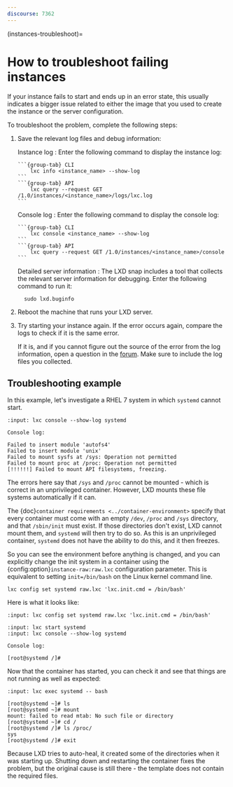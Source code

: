```yaml
---
discourse: 7362
---
```


(instances-troubleshoot)=
# How to troubleshoot failing instances

If your instance fails to start and ends up in an error state, this usually indicates a bigger issue related to either the image that you used to create the instance or the server configuration.

To troubleshoot the problem, complete the following steps:

1. Save the relevant log files and debug information:

   Instance log
   : Enter the following command to display the instance log:

     ````{tabs}
     ```{group-tab} CLI
         lxc info <instance_name> --show-log
     ```
     ```{group-tab} API
         lxc query --request GET /1.0/instances/<instance_name>/logs/lxc.log
     ```
     ````

   Console log
   : Enter the following command to display the console log:

     ````{tabs}
     ```{group-tab} CLI
         lxc console <instance_name> --show-log
     ```
     ```{group-tab} API
         lxc query --request GET /1.0/instances/<instance_name>/console
     ```
     ````

   Detailed server information
   : The LXD snap includes a tool that collects the relevant server information for debugging.
     Enter the following command to run it:

         sudo lxd.buginfo

1. Reboot the machine that runs your LXD server.
1. Try starting your instance again.
   If the error occurs again, compare the logs to check if it is the same error.

   If it is, and if you cannot figure out the source of the error from the log information, open a question in the [forum](https://discourse.ubuntu.com/c/lxd/).
   Make sure to include the log files you collected.

## Troubleshooting example

In this example, let's investigate a RHEL 7 system in which `systemd` cannot start.

```{terminal}
:input: lxc console --show-log systemd

Console log:

Failed to insert module 'autofs4'
Failed to insert module 'unix'
Failed to mount sysfs at /sys: Operation not permitted
Failed to mount proc at /proc: Operation not permitted
[!!!!!!] Failed to mount API filesystems, freezing.
```

The errors here say that `/sys` and `/proc` cannot be mounted - which is correct in an unprivileged container.
However, LXD mounts these file systems automatically if it can.

The {doc}`container requirements <../container-environment>` specify that every container must come with an empty `/dev`, `/proc` and `/sys` directory, and that `/sbin/init` must exist.
If those directories don't exist, LXD cannot mount them, and `systemd` will then try to do so.
As this is an unprivileged container, `systemd` does not have the ability to do this, and it then freezes.

So you can see the environment before anything is changed, and you can explicitly change the init system in a container using the {config:option}`instance-raw:raw.lxc` configuration parameter.
This is equivalent to setting `init=/bin/bash` on the Linux kernel command line.

    lxc config set systemd raw.lxc 'lxc.init.cmd = /bin/bash'

Here is what it looks like:

```{terminal}
:input: lxc config set systemd raw.lxc 'lxc.init.cmd = /bin/bash'

:input: lxc start systemd
:input: lxc console --show-log systemd

Console log:

[root@systemd /]#
```

Now that the container has started, you can check it and see that things are not running as well as expected:

```{terminal}
:input: lxc exec systemd -- bash

[root@systemd ~]# ls
[root@systemd ~]# mount
mount: failed to read mtab: No such file or directory
[root@systemd ~]# cd /
[root@systemd /]# ls /proc/
sys
[root@systemd /]# exit
```

Because LXD tries to auto-heal, it created some of the directories when it was starting up.
Shutting down and restarting the container fixes the problem, but the original cause is still there - the template does not contain the required files.
